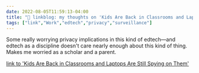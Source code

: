 ```yaml
---
date: 2022-08-05T11:59:13-04:00
title: "🔗 linkblog: my thoughts on 'Kids Are Back in Classrooms and Laptops Are Still Spying on Them'"
tags: ["link","Work","edtech","privacy","surveillance"]
---
```

Some really worrying privacy implications in this kind of edtech—and edtech as a discipline doesn't care nearly enough about this kind of thing. Makes me worried as a scholar and a parent.
 

[link to 'Kids Are Back in Classrooms and Laptops Are Still Spying on Them'](https://www.wired.com/story/student-monitoring-software-privacy-in-schools/)
